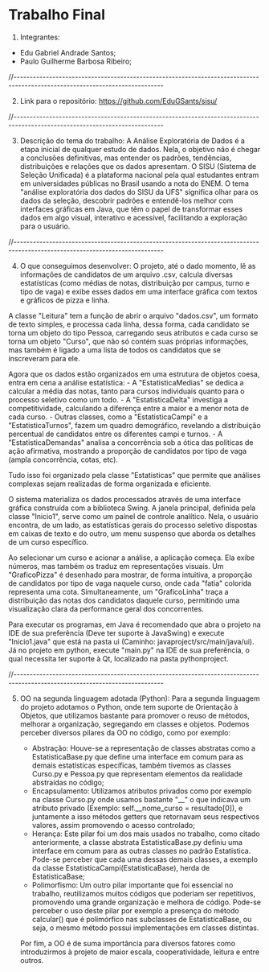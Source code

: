 # Trabalho Final

1. Integrantes:
  -  Edu Gabriel Andrade Santos;
  -  Paulo Guilherme Barbosa Ribeiro;

//----------------------------------------------------------------------------------------------------------------------------

2. Link para o repositório: https://github.com/EduGSants/sisu/

//----------------------------------------------------------------------------------------------------------------------------

3. Descrição do tema do trabalho:
A Análise Exploratória de Dados é a etapa inicial de qualquer estudo de dados. Nela, o objetivo não é chegar a conclusões definitivas, mas entender os padrões, tendências, distribuições e relações que os dados apresentam.
O SISU (Sistema de Seleção Unificada) é a plataforma nacional pela qual estudantes entram em universidades públicas no Brasil usando a nota do ENEM. O tema "análise exploratória dos dados do SISU da UFS" significa olhar para os dados da seleção, descobrir padrões e entendê-los melhor com interfaces gráficas em Java, que têm o papel de transformar esses dados em algo visual, interativo e acessível, facilitando a exploração para o usuário.

//----------------------------------------------------------------------------------------------------------------------------

4. O que conseguimos desenvolver:
O projeto, até o dado momento, lê as informações de candidatos de um arquivo .csv, calcula diversas estatísticas (como médias de notas, distribuição por campus, turno e tipo de vaga) e exibe esses dados em uma interface gráfica com textos e gráficos de pizza e linha.

A classe "Leitura" tem a função de abrir o arquivo "dados.csv", um formato de texto simples, e processa cada linha, dessa forma, cada candidato se torna um objeto do tipo Pessoa, carregando seus atributos e cada curso se torna um objeto "Curso", que não só contém suas próprias informações, mas também é ligado a uma lista de todos os candidatos que se inscreveram para ele.

Agora que os dados estão organizados em uma estrutura de objetos coesa, entra em cena a análise estatística:
	- A "EstatisticaMedias" se dedica a calcular a média das notas, tanto para cursos individuais quanto para o processo seletivo como um todo.
	- A "EstatisticaDelta" investiga a competitividade, calculando a diferença entre a maior e a menor nota de cada curso. 
	- Outras classes, como a "EstatisticaCampi" e a "EstatisticaTurnos", fazem um quadro demográfico, revelando a distribuição percentual de candidatos entre os diferentes campi e turnos.
	- A "EstatisticaDemandas" analisa a concorrência sob a ótica das políticas de ação afirmativa, mostrando a proporção de candidatos por tipo de vaga (ampla concorrência, cotas, etc). 

Tudo isso foi organizado pela classe "Estatisticas" que permite que análises complexas sejam realizadas de forma organizada e eficiente.

O sistema materializa os dados processados através de uma interface gráfica construída com a biblioteca Swing. A janela principal, definida pela classe "Inicio1", serve como um painel de controle analítico. Nela, o usuário encontra, de um lado, as estatísticas gerais do processo seletivo dispostas em caixas de texto e do outro, um menu suspenso que aborda os detalhes de um curso específico.

Ao selecionar um curso e acionar a análise, a aplicação começa. Ela exibe números, mas também os traduz em representações visuais. Um "GraficoPizza" é desenhado para mostrar, de forma intuitiva, a proporção de candidatos por tipo de vaga naquele curso, onde cada "fatia" colorida representa uma cota. Simultaneamente, um "GraficoLinha" traça a distribuição das notas dos candidatos daquele curso, permitindo uma visualização clara da performance geral dos concorrentes.

Para executar os programas, em Java é recomendado que abra o projeto na IDE de sua preferência (Deve ter suporte à JavaSwing) e execute "Inicio1.java" que está na pasta ui (Caminho: javaproject/src/main/java/ui). Já no projeto em python, execute "main.py" na IDE de sua preferência, o qual necessita ter suporte à Qt, localizado na pasta pythonproject.

//----------------------------------------------------------------------------------------------------------------------------

5. OO na segunda linguagem adotada (Python):
   Para a segunda linguagem do projeto adotamos o Python, onde tem suporte de Orientação à Objetos, que utilizamos bastante para promover o reuso de métodos, melhorar a organização, segregando em classes e objetos. Podemos perceber diversos pilares da OO no código, como por exemplo:
   -  Abstração: Houve-se a representação de classes abstratas como a EstatisticaBase.py que define uma interface em comum para as demais estatísticas específicas, também tivemos as classes Curso.py e Pessoa.py que representam elementos da realidade abstraídas no código;
   -  Encapsulamento: Utilizamos atributos privados como por exemplo na classe Curso.py onde usamos bastante "__" o que indicava um atributo privado (Exemplo: self.__nome_curso = resultado[0]), e juntamente a isso métodos getters que retornavam seus respectivos valores, assim promovendo o acesso controlado;
   -  Herança: Este pilar foi um dos mais usados no trabalho, como citado anteriormente, a classe abstrata EstatisticaBase.py definiu uma interface em comum para as outras classes no padrão Estatistica. Pode-se perceber que cada uma dessas demais classes, a exemplo da classe EstatisticaCampi(EstatisticaBase), herda de EstatisticaBase;
   -  Polimorfismo: Um outro pilar importante que foi essencial no trabalho, reutilizamos muitos códigos que poderiam ser repetitivos, promovendo uma grande organização e melhora de código. Pode-se perceber o uso deste pilar por exemplo a presença do método calcular() que é polimórfico nas subclasses de EstatisticaBase, ou seja, o mesmo método possui implementações em classes distintas.
   
    Por fim, a OO é de suma importância para diversos fatores como introduzirmos à projeto de maior escala, cooperatividade, leitura e entre outros.
